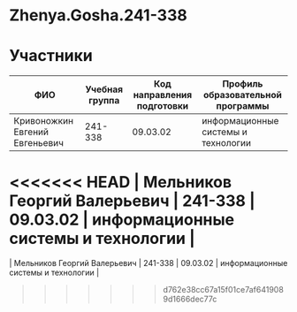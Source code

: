 # Zhenya.Gosha.241-338
# Участники 
| ФИО               | Учебная группа | Код направления подготовки | Профиль образовательной программы |
|--------------------|----------------|-----------------------------|------------------------------------|
| Кривоножкин Евгений Евгеньевич | 241-338        | 09.03.02                    | информационные системы и технологии              |
<<<<<<< HEAD
| Мельников Георгий Валерьевич | 241-338      | 09.03.02                    | информационные системы и технологии  |
=======
| Мельников Георгий Валерьевич | 241-338      | 09.03.02                    | информационные системы и технологии  |
>>>>>>> d762e38cc67a15f01ce7af6419089d1666dec77c
